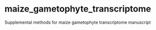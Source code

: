 # maize_gametophyte_transcriptome
Supplemental methods for maize gametophyte transcriptome manuscript
